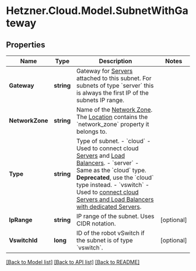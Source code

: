 # Hetzner.Cloud.Model.SubnetWithGateway

## Properties

Name | Type | Description | Notes
------------ | ------------- | ------------- | -------------
**Gateway** | **string** | Gateway for [Servers](#servers) attached to this subnet.  For subnets of type &#x60;server&#x60; this is always the first IP of the subnets IP range.  | 
**NetworkZone** | **string** | Name of the [Network Zone](#network-zones).  The [Location](#locations) contains the &#x60;network_zone&#x60; property it belongs to.  | 
**Type** | **string** | Type of subnet.  - &#x60;cloud&#x60; - Used to connect cloud [Servers](#servers) and [Load Balancers](#load-balancers). - &#x60;server&#x60; - Same as the &#x60;cloud&#x60; type. **Deprecated**, use the &#x60;cloud&#x60; type instead. - &#x60;vswitch&#x60; - Used to [connect cloud Servers and Load Balancers with dedicated Servers](https://docs.hetzner.com/cloud/networks/connect-dedi-vswitch).  | 
**IpRange** | **string** | IP range of the subnet.  Uses CIDR notation.  | [optional] 
**VswitchId** | **long** | ID of the robot vSwitch if the subnet is of type &#x60;vswitch&#x60;. | [optional] 

[[Back to Model list]](../../README.md#documentation-for-models) [[Back to API list]](../../README.md#documentation-for-api-endpoints) [[Back to README]](../../README.md)

